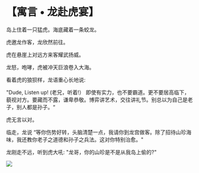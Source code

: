 # 【寓言 • 龙赴虎宴】

岛上住着一只猛虎。海底藏着一条蛟龙。

虎邀龙作客，龙欣然前往。

虎在悬崖上对远方来客耀武扬威。

龙怒，咆哮，虎被冲天巨浪卷入大海。

看着虎的狼狈样，龙语重心长地说: 

"Dude, Listen up! (老兄，听着!） 即使有实力，也不要霸道。更不要居高临下，藐视对方。要藏而不露，谦卑恭敬。博弈讲艺术，交往讲礼节。别总以为自己是老子，别人都是孙子。“

虎无言以对。

临走，龙说 “等你伤势好转，头脑清楚一点，我请你到龙宫做客。除了招待山珍海味，我还教你老子之道德和孙子之兵法。这对你特别治愈。"

龙刚走不远，听到虎大吼: "龙哥，你的山珍是不是从我岛上偷的?"

![](17.jpg)
